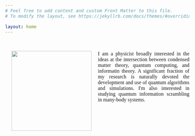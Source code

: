 ```yaml
---
# Feel free to add content and custom Front Matter to this file.
# To modify the layout, see https://jekyllrb.com/docs/themes/#overriding-theme-defaults

layout: home
---
```


<style>
    body {
        font-family: 'Comfortaa', cursive;
        font-size: 16px;
        text-align: justify;
    }
</style>

&nbsp;

<img src="/Manoline-git.github.io/img/img.jpg" align="left" hspace = '20' width="250px"/>
I am a physicist broadly interested in the ideas at the intersection between condensed matter theory, quantum computing, and informatin theory. A significant fraction of my research is naturally devoted the development and use of quantum algorithms and simulations. I'm also interested in studying quantum information scrambling in many-body systems.

<br clear="left"/>

&nbsp;